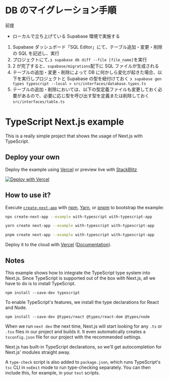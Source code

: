 # DB のマイグレーション手順

前提

- ローカルで立ち上げている Supabase 環境で実施する

1. Supabase ダッシュボード「SQL Editor」にて、テーブル追加・変更・削除の SQL を記述し、実行
2. プロジェクトにて、`❯ supabase db diff --file [file_name]`を実行
3. 2 が完了すると、`supabase/migrations`配下に SQL ファイルが生成される
4. テーブルの追加・変更・削除によって DB に何かしら変化が起きた場合、以下を実行しプロジェクトと Supabase の型を紐付けておく
   `❯ supabase gen types typescript --local > src/interfaces/database.types.ts`
5. テーブルの追加・削除においては、以下の型定義ファイルも変更しておく必要があるので、必要に応じ型を呼び出す型を定義または削除しておく
   `src/interfaces/table.ts`

# TypeScript Next.js example

This is a really simple project that shows the usage of Next.js with TypeScript.

## Deploy your own

Deploy the example using [Vercel](https://vercel.com?utm_source=github&utm_medium=readme&utm_campaign=next-example) or preview live with [StackBlitz](https://stackblitz.com/github/vercel/next.js/tree/canary/examples/with-typescript)

[![Deploy with Vercel](https://vercel.com/button)](https://vercel.com/new/git/external?repository-url=https://github.com/vercel/next.js/tree/canary/examples/with-typescript&project-name=with-typescript&repository-name=with-typescript)

## How to use it?

Execute [`create-next-app`](https://github.com/vercel/next.js/tree/canary/packages/create-next-app) with [npm](https://docs.npmjs.com/cli/init), [Yarn](https://yarnpkg.com/lang/en/docs/cli/create/), or [pnpm](https://pnpm.io) to bootstrap the example:

```bash
npx create-next-app --example with-typescript with-typescript-app
```

```bash
yarn create next-app --example with-typescript with-typescript-app
```

```bash
pnpm create next-app --example with-typescript with-typescript-app
```

Deploy it to the cloud with [Vercel](https://vercel.com/new?utm_source=github&utm_medium=readme&utm_campaign=next-example) ([Documentation](https://nextjs.org/docs/deployment)).

## Notes

This example shows how to integrate the TypeScript type system into Next.js. Since TypeScript is supported out of the box with Next.js, all we have to do is to install TypeScript.

```
npm install --save-dev typescript
```

To enable TypeScript's features, we install the type declarations for React and Node.

```
npm install --save-dev @types/react @types/react-dom @types/node
```

When we run `next dev` the next time, Next.js will start looking for any `.ts` or `.tsx` files in our project and builds it. It even automatically creates a `tsconfig.json` file for our project with the recommended settings.

Next.js has built-in TypeScript declarations, so we'll get autocompletion for Next.js' modules straight away.

A `type-check` script is also added to `package.json`, which runs TypeScript's `tsc` CLI in `noEmit` mode to run type-checking separately. You can then include this, for example, in your `test` scripts.
